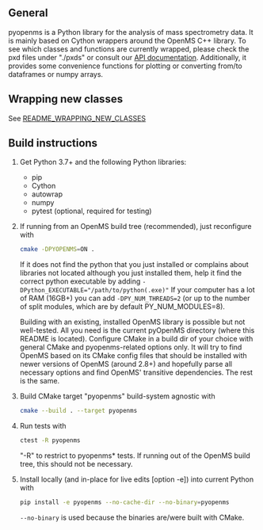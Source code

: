 General
-------

pyopenms is a Python library for the analysis of mass spectrometry data.
It is mainly based on Cython wrappers around the OpenMS C++ library. To see which classes and functions are
currently wrapped, please check the pxd files under "./pxds" or consult our
[API documentation](https://pyopenms.readthedocs.io/en/latest/apidocs/index.html).
Additionally, it provides some convenience functions for plotting or converting from/to dataframes or numpy arrays.

Wrapping new classes
--------------------

See [README_WRAPPING_NEW_CLASSES](./README_WRAPPING_NEW_CLASSES)

Build instructions
------------------

1. Get Python 3.7+ and the following Python libraries:
   - pip
   - Cython
   - autowrap
   - numpy
   - pytest (optional, required for testing)

2. If running from an OpenMS build tree (recommended), just reconfigure with

   ```bash
   cmake -DPYOPENMS=ON .
   ```
   
   If it does not find the python that you just installed or complains about libraries not located although
   you just installed them, help it find the correct python executable by adding `-DPython_EXECUTABLE="/path/to/python(.exe)"`
   If your computer has a lot of RAM (16GB+) you can add `-DPY_NUM_THREADS=2`
   (or up to the number of split modules, which are by default PY_NUM_MODULES=8).

   Building with an existing, installed OpenMS library is possible but not well-tested. All you need is the current pyOpenMS
   directory (where this README is located). Configure CMake in a build dir of your choice with general CMake
   and pyopenms-related options only. It will try to find OpenMS based on its CMake config files that should be installed
   with newer versions of OpenMS (around 2.8+) and hopefully parse all necessary options and find OpenMS' transitive dependencies.
   The rest is the same.

4. Build CMake target "pyopenms" build-system agnostic with

   ```bash
   cmake --build . --target pyopenms
   ```

5. Run tests with

   ```bash
   ctest -R pyopenms
   ```

   "-R" to restrict to pyopenms* tests. If running out of the OpenMS build tree, this should not be necessary.

6. Install locally (and in-place for live edits [option -e]) into current Python with

   ```bash
   pip install -e pyopenms --no-cache-dir --no-binary=pyopenms
   ```
   
   `--no-binary` is used because the binaries are/were built with CMake.
